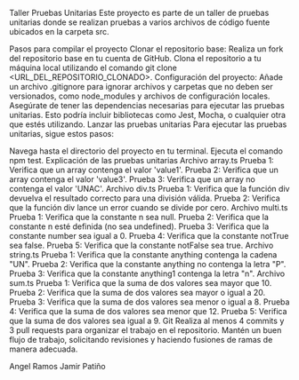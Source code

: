 Taller Pruebas Unitarias
Este proyecto es parte de un taller de pruebas unitarias donde se realizan pruebas a varios archivos de código fuente ubicados en la carpeta src.

Pasos para compilar el proyecto
Clonar el repositorio base:
Realiza un fork del repositorio base en tu cuenta de GitHub.
Clona el repositorio a tu máquina local utilizando el comando git clone <URL_DEL_REPOSITORIO_CLONADO>.
Configuración del proyecto:
Añade un archivo .gitignore para ignorar archivos y carpetas que no deben ser versionados, como node_modules y archivos de configuración locales.
Asegúrate de tener las dependencias necesarias para ejecutar las pruebas unitarias. Esto podría incluir bibliotecas como Jest, Mocha, o cualquier otra que estés utilizando.
Lanzar las pruebas unitarias
Para ejecutar las pruebas unitarias, sigue estos pasos:

Navega hasta el directorio del proyecto en tu terminal.
Ejecuta el comando npm test.
Explicación de las pruebas unitarias
Archivo array.ts
Prueba 1: Verifica que un array contenga el valor 'value1'.
Prueba 2: Verifica que un array contenga el valor 'value3'.
Prueba 3: Verifica que un array no contenga el valor 'UNAC'.
Archivo div.ts
Prueba 1: Verifica que la función div devuelva el resultado correcto para una división válida.
Prueba 2: Verifica que la función div lance un error cuando se divide por cero.
Archivo multi.ts
Prueba 1: Verifica que la constante n sea null.
Prueba 2: Verifica que la constante n esté definida (no sea undefined).
Prueba 3: Verifica que la constante number sea igual a 0.
Prueba 4: Verifica que la constante notTrue sea false.
Prueba 5: Verifica que la constante notFalse sea true.
Archivo string.ts
Prueba 1: Verifica que la constante anything contenga la cadena "UN".
Prueba 2: Verifica que la constante anything no contenga la letra "P".
Prueba 3: Verifica que la constante anything1 contenga la letra "n".
Archivo sum.ts
Prueba 1: Verifica que la suma de dos valores sea mayor que 10.
Prueba 2: Verifica que la suma de dos valores sea mayor o igual a 20.
Prueba 3: Verifica que la suma de dos valores sea menor o igual a 8.
Prueba 4: Verifica que la suma de dos valores sea menor que 12.
Prueba 5: Verifica que la suma de dos valores sea igual a 9.
Git
Realiza al menos 4 commits y 3 pull requests para organizar el trabajo en el repositorio.
Mantén un buen flujo de trabajo, solicitando revisiones y haciendo fusiones de ramas de manera adecuada.


Angel Ramos
Jamir Patiño